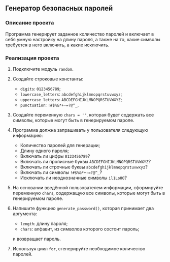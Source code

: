 ## Генератор безопасных паролей

### Описание проекта

Программа генерирует заданное количество паролей и включает в себя умную настройку на длину пароля,
а также на то, какие символы требуется в него включить, а какие исключить.

### Реализация проекта

1. Подключите модуль <code>random</code>.
2. Создайте строковые константы:
   - <code>digits</code>: <code>0123456789</code>;
   - <code>lowercase_letters</code>: <code>abcdefghijklmnopqrstuvwxyz</code>;
   - <code>uppercase_letters</code>: <code>ABCDEFGHIJKLMNOPQRSTUVWXYZ</code>;
   - <code>punctuation</code>: <code>!#$%&*+-=?@^_</code>.
3. Создайте переменную <code>chars = ''</code>, которая будет содержать все символы, которые могут быть в генерируемом пароле.
4. Программа должна запрашивать у пользователя следующую информацию:
   - Количество паролей для генерации;
   - Длину одного пароля;
   - Включать ли цифры <code>0123456789</code>?
   - Включать ли прописные буквы <code>ABCDEFGHIJKLMNOPQRSTUVWXYZ</code>?
   - Включать ли строчные буквы <code>abcdefghijklmnopqrstuvwxyz</code>?
   - Включать ли символы <code>!#$%&*+-=?@^_</code>?
   - Исключать ли неоднозначные символы <code>il1Lo0O</code>?
5. На основании введённой пользователем информации, сформируйте переменную <code>chars</code>, содержащую все символы, которые могут быть в генерируемом пароле.
6. Напишите функцию <code>generate_password()</code>, которая принимает два аргумента:
    - <code>length</code>: длину пароля;
    - <code>chars</code>: алфавит, из символов которого состоит пароль;
    
    и возвращает пароль.
7. Используя цикл <code>for</code>, сгенерируйте необходимое количество паролей.
 


